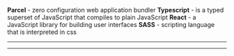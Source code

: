 **Parcel** - zero configuration web application bundler
**Typescript** - is a typed superset of JavaScript that compiles to plain JavaScript
**React** - a JavaScript library for building user interfaces
**SASS** - scripting language that is interpreted in css

---

---
